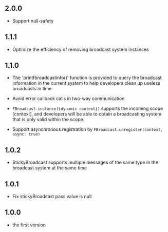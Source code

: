 ## 2.0.0
- Support null-safety

## 1.1.1

- Optimize the efficiency of removing broadcast system instances

## 1.1.0

- The 'printfbroadcastinfo()' function is provided to query the broadcast information in the current system to help developers clean up useless broadcasts in time

- Avoid error callback calls in two-way communication

- `FBroadcast.instance({dynamic context})` supports the incoming scope [context], and developers will be able to obtain a broadcasting system that is only valid within the scope.

- Support asynchronous registration by `FBroadcast.unregister(context, async: true)`

## 1.0.2

- StickyBroadcast supports multiple messages of the same type in the broadcast system at the same time


## 1.0.1

- Fix stickyBroadcast pass value is null


## 1.0.0

- the first version

